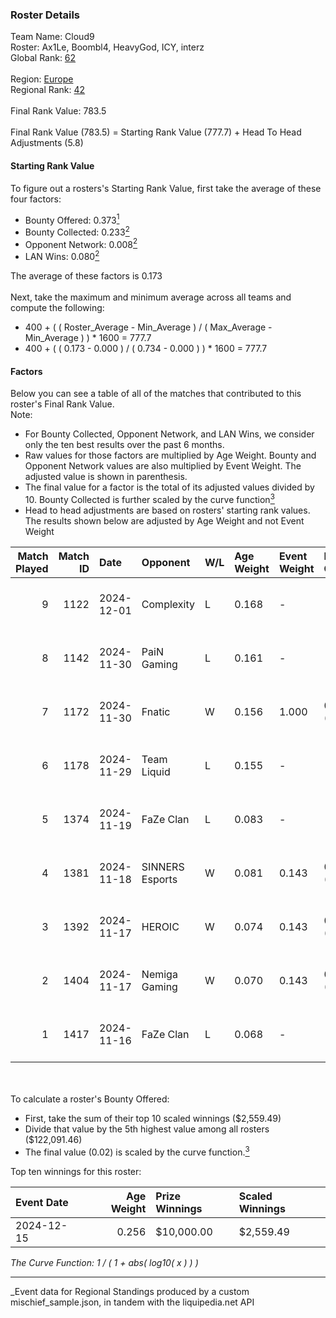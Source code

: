 ### Roster Details<br />
Team Name: Cloud9<br />
Roster: Ax1Le, Boombl4, HeavyGod, ICY, interz<br />
Global Rank: [62](../../standings_global_2025_05_05.md)<br />
<br />
Region: [Europe]( ../../standings_europe_2025_05_05.md)<br />
Regional Rank: [42]( ../../standings_europe_2025_05_05.md)<br />
<br />
Final Rank Value:  783.5<br />
<br />
Final Rank Value (783.5) = Starting Rank Value (777.7) + Head To Head Adjustments (5.8)<br />

#### Starting Rank Value<br />
To figure out a rosters's Starting Rank Value, first take the average of these four factors:<br />
- Bounty Offered: 0.373[<sup>1</sup>](#table2)
- Bounty Collected: 0.233[<sup>2</sup>](#table1)
- Opponent Network: 0.008[<sup>2</sup>](#table1)
- LAN Wins: 0.080[<sup>2</sup>](#table1)

The average of these factors is 0.173<br />
<br />
Next, take the maximum and minimum average across all teams and compute the following:<br />
- 400 + ( ( Roster_Average - Min_Average ) / ( Max_Average - Min_Average ) ) * 1600 = 777.7
- 400 + ( ( 0.173 - 0.000 ) / ( 0.734 - 0.000 ) ) * 1600 = 777.7


#### Factors<br />
Below you can see a table of all of the matches that contributed to this roster's Final Rank Value.<br />
Note:<br />

- For Bounty Collected, Opponent Network, and LAN Wins, we consider only the ten best results over the past 6 months.
- Raw values for those factors are multiplied by Age Weight. Bounty and Opponent Network values are also multiplied by Event Weight. The adjusted value is shown in parenthesis.
- The final value for a factor is the total of its adjusted values divided by 10. Bounty Collected is further scaled by the curve function[<sup>3</sup>](#curveFunction)
- Head to head adjustments are based on rosters' starting rank values. The results shown below are adjusted by Age Weight and not Event Weight
<span id="table1"></span><br />


| Match Played | Match ID | Date       | Opponent        | W/L | Age Weight | Event Weight | Bounty Collected | Opponent Network | LAN Wins  | H2H Adj. | Roster                                |
| -: | -: | :- | :- | :- | :- | :- | :- | :- | :- | -: | :- |
|            9 |     1122 | 2024-12-01 | Complexity      | L   | 0.168      | -            | -                | -                | -         |    -1.15 | Ax1Le, Boombl4, HeavyGod, ICY, interz |
|            8 |     1142 | 2024-11-30 | PaiN Gaming     | L   | 0.161      | -            | -                | -                | -         |    -0.04 | Ax1Le, Boombl4, HeavyGod, ICY, interz |
|            7 |     1172 | 2024-11-30 | Fnatic          | W   | 0.156      | 1.000        | 0.021 (0.003)    | 0.443 (0.069)    | 1 (0.156) |     3.06 | Ax1Le, Boombl4, HeavyGod, ICY, interz |
|            6 |     1178 | 2024-11-29 | Team Liquid     | L   | 0.155      | -            | -                | -                | -         |    -0.19 | Ax1Le, Boombl4, HeavyGod, ICY, interz |
|            5 |     1374 | 2024-11-19 | FaZe Clan       | L   | 0.083      | -            | -                | -                | -         |    -0.00 | Ax1Le, Boombl4, HeavyGod, ICY, interz |
|            4 |     1381 | 2024-11-18 | SINNERS Esports | W   | 0.081      | 0.143        | 0.018 (0.000)    | 0.268 (0.003)    | 1 (0.081) |     1.32 | Ax1Le, Boombl4, HeavyGod, ICY, interz |
|            3 |     1392 | 2024-11-17 | HEROIC          | W   | 0.074      | 0.143        | 0.133 (0.001)    | 0.481 (0.005)    | 1 (0.074) |     1.84 | Ax1Le, Boombl4, HeavyGod, ICY, interz |
|            2 |     1404 | 2024-11-17 | Nemiga Gaming   | W   | 0.070      | 0.143        | 0.012 (0.000)    | 0.220 (0.002)    | 1 (0.070) |     1.00 | Ax1Le, Boombl4, HeavyGod, ICY, interz |
|            1 |     1417 | 2024-11-16 | FaZe Clan       | L   | 0.068      | -            | -                | -                | -         |    -0.00 | Ax1Le, Boombl4, HeavyGod, ICY, interz |

<br />
<span id="table2"></span><br />
To calculate a roster's Bounty Offered:<br />

- First, take the sum of their top 10 scaled winnings ($2,559.49)
- Divide that value by the 5th highest value among all rosters ($122,091.46)
- The final value (0.02) is scaled by the curve function.[<sup>3</sup>](#curveFunction)

Top ten winnings for this roster:<br />

| Event Date | Age Weight | Prize Winnings | Scaled Winnings |
| :- | -: | :- | :- |
| 2024-12-15 |      0.256 | $10,000.00     | $2,559.49       |


<span id="curveFunction"></span>_The Curve Function: 1 / ( 1 + abs( log10( x ) ) )_<br />

---
_Event data for Regional Standings produced by a custom mischief_sample.json, in tandem with the liquipedia.net API<br />
